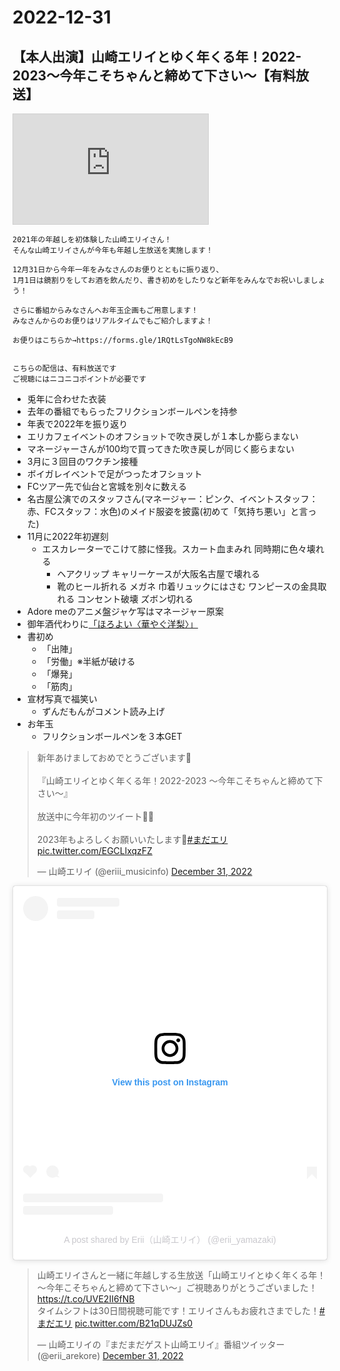 # 2022-12-31
## 【本人出演】山崎エリイとゆく年くる年！2022-2023～今年こそちゃんと締めて下さい～【有料放送】

<iframe width="312" height="176" src="https://live.nicovideo.jp/embed/lv339517319" scrolling="no" style="border:solid 1px #d0d0d0; background-color: #f6f6f6;" frameborder="0" loading="lazy"></iframe>

    2021年の年越しを初体験した山崎エリイさん！
    そんな山崎エリイさんが今年も年越し生放送を実施します！

    12月31日から今年一年をみなさんのお便りとともに振り返り、
    1月1日は鏡割りをしてお酒を飲んだり、書き初めをしたりなど新年をみんなでお祝いしましょう！

    さらに番組からみなさんへお年玉企画もご用意します！
    みなさんからのお便りはリアルタイムでもご紹介しますよ！

    お便りはこちらか→https://forms.gle/1RQtLsTgoNW8kEcB9


    こちらの配信は、有料放送です
    ご視聴にはニコニコポイントが必要です

- 兎年に合わせた衣装
- 去年の番組でもらったフリクションボールペンを持参
- 年表で2022年を振り返り
- エリカフェイベントのオフショットで吹き戻しが１本しか膨らまない
- マネージャーさんが100均で買ってきた吹き戻しが同じく膨らまない
- 3月に３回目のワクチン接種
- ボイガレイベントで足がつったオフショット
- FCツアー先で仙台と宮城を別々に数える
- 名古屋公演でのスタッフさん(マネージャー：ピンク、イベントスタッフ：赤、FCスタッフ：水色)のメイド服姿を披露(初めて「気持ち悪い」と言った)
- 11月に2022年初遅刻
  - エスカレーターでこけて膝に怪我。スカート血まみれ
    同時期に色々壊れる
    - ヘアクリップ
    キャリーケースが大阪名古屋で壊れる
    - 靴のヒール折れる
    メガネ
    巾着リュックにはさむ
    ワンピースの金具取れる
    コンセント破壊
    ズボン切れる
- Adore meのアニメ盤ジャケ写はマネージャー原案
- 御年酒代わりに[「ほろよい〈華やぐ洋梨〉」](https://www.suntory.co.jp/news/article/14243.html)
- 書初め
  - 「出陣」
  - 「労働」※半紙が破ける
  - 「爆発」
  - 「筋肉」
- 宣材写真で福笑い
  - ずんだもんがコメント読み上げ
- お年玉
  - フリクションボールペンを３本GET

<blockquote class="twitter-tweet"><p lang="ja" dir="ltr">新年あけましておめでとうございます🎍<br><br>『山崎エリイとゆく年くる年！2022-2023 ～今年こそちゃんと締めて下さい～』<br><br>放送中に今年初のツイート🐥✨<br><br>2023年もよろしくお願いいたします🐰<a href="https://twitter.com/hashtag/%E3%81%BE%E3%81%A0%E3%82%A8%E3%83%AA?src=hash&amp;ref_src=twsrc%5Etfw">#まだエリ</a> <a href="https://t.co/EGCLlxqzFZ">pic.twitter.com/EGCLlxqzFZ</a></p>&mdash; 山崎エリイ (@eriii_musicinfo) <a href="https://twitter.com/eriii_musicinfo/status/1609211344510947332?ref_src=twsrc%5Etfw">December 31, 2022</a></blockquote> <script async src="https://platform.twitter.com/widgets.js" charset="utf-8"></script>

<blockquote class="instagram-media" data-instgrm-captioned data-instgrm-permalink="https://www.instagram.com/p/Cm5qcvCvOoQ/?utm_source=ig_embed&amp;utm_campaign=loading" data-instgrm-version="14" style=" background:#FFF; border:0; border-radius:3px; box-shadow:0 0 1px 0 rgba(0,0,0,0.5),0 1px 10px 0 rgba(0,0,0,0.15); margin: 1px; max-width:540px; min-width:326px; padding:0; width:99.375%; width:-webkit-calc(100% - 2px); width:calc(100% - 2px);"><div style="padding:16px;"> <a href="https://www.instagram.com/p/Cm5qcvCvOoQ/?utm_source=ig_embed&amp;utm_campaign=loading" style=" background:#FFFFFF; line-height:0; padding:0 0; text-align:center; text-decoration:none; width:100%;" target="_blank"> <div style=" display: flex; flex-direction: row; align-items: center;"> <div style="background-color: #F4F4F4; border-radius: 50%; flex-grow: 0; height: 40px; margin-right: 14px; width: 40px;"></div> <div style="display: flex; flex-direction: column; flex-grow: 1; justify-content: center;"> <div style=" background-color: #F4F4F4; border-radius: 4px; flex-grow: 0; height: 14px; margin-bottom: 6px; width: 100px;"></div> <div style=" background-color: #F4F4F4; border-radius: 4px; flex-grow: 0; height: 14px; width: 60px;"></div></div></div><div style="padding: 19% 0;"></div> <div style="display:block; height:50px; margin:0 auto 12px; width:50px;"><svg width="50px" height="50px" viewBox="0 0 60 60" version="1.1" xmlns="https://www.w3.org/2000/svg" xmlns:xlink="https://www.w3.org/1999/xlink"><g stroke="none" stroke-width="1" fill="none" fill-rule="evenodd"><g transform="translate(-511.000000, -20.000000)" fill="#000000"><g><path d="M556.869,30.41 C554.814,30.41 553.148,32.076 553.148,34.131 C553.148,36.186 554.814,37.852 556.869,37.852 C558.924,37.852 560.59,36.186 560.59,34.131 C560.59,32.076 558.924,30.41 556.869,30.41 M541,60.657 C535.114,60.657 530.342,55.887 530.342,50 C530.342,44.114 535.114,39.342 541,39.342 C546.887,39.342 551.658,44.114 551.658,50 C551.658,55.887 546.887,60.657 541,60.657 M541,33.886 C532.1,33.886 524.886,41.1 524.886,50 C524.886,58.899 532.1,66.113 541,66.113 C549.9,66.113 557.115,58.899 557.115,50 C557.115,41.1 549.9,33.886 541,33.886 M565.378,62.101 C565.244,65.022 564.756,66.606 564.346,67.663 C563.803,69.06 563.154,70.057 562.106,71.106 C561.058,72.155 560.06,72.803 558.662,73.347 C557.607,73.757 556.021,74.244 553.102,74.378 C549.944,74.521 548.997,74.552 541,74.552 C533.003,74.552 532.056,74.521 528.898,74.378 C525.979,74.244 524.393,73.757 523.338,73.347 C521.94,72.803 520.942,72.155 519.894,71.106 C518.846,70.057 518.197,69.06 517.654,67.663 C517.244,66.606 516.755,65.022 516.623,62.101 C516.479,58.943 516.448,57.996 516.448,50 C516.448,42.003 516.479,41.056 516.623,37.899 C516.755,34.978 517.244,33.391 517.654,32.338 C518.197,30.938 518.846,29.942 519.894,28.894 C520.942,27.846 521.94,27.196 523.338,26.654 C524.393,26.244 525.979,25.756 528.898,25.623 C532.057,25.479 533.004,25.448 541,25.448 C548.997,25.448 549.943,25.479 553.102,25.623 C556.021,25.756 557.607,26.244 558.662,26.654 C560.06,27.196 561.058,27.846 562.106,28.894 C563.154,29.942 563.803,30.938 564.346,32.338 C564.756,33.391 565.244,34.978 565.378,37.899 C565.522,41.056 565.552,42.003 565.552,50 C565.552,57.996 565.522,58.943 565.378,62.101 M570.82,37.631 C570.674,34.438 570.167,32.258 569.425,30.349 C568.659,28.377 567.633,26.702 565.965,25.035 C564.297,23.368 562.623,22.342 560.652,21.575 C558.743,20.834 556.562,20.326 553.369,20.18 C550.169,20.033 549.148,20 541,20 C532.853,20 531.831,20.033 528.631,20.18 C525.438,20.326 523.257,20.834 521.349,21.575 C519.376,22.342 517.703,23.368 516.035,25.035 C514.368,26.702 513.342,28.377 512.574,30.349 C511.834,32.258 511.326,34.438 511.181,37.631 C511.035,40.831 511,41.851 511,50 C511,58.147 511.035,59.17 511.181,62.369 C511.326,65.562 511.834,67.743 512.574,69.651 C513.342,71.625 514.368,73.296 516.035,74.965 C517.703,76.634 519.376,77.658 521.349,78.425 C523.257,79.167 525.438,79.673 528.631,79.82 C531.831,79.965 532.853,80.001 541,80.001 C549.148,80.001 550.169,79.965 553.369,79.82 C556.562,79.673 558.743,79.167 560.652,78.425 C562.623,77.658 564.297,76.634 565.965,74.965 C567.633,73.296 568.659,71.625 569.425,69.651 C570.167,67.743 570.674,65.562 570.82,62.369 C570.966,59.17 571,58.147 571,50 C571,41.851 570.966,40.831 570.82,37.631"></path></g></g></g></svg></div><div style="padding-top: 8px;"> <div style=" color:#3897f0; font-family:Arial,sans-serif; font-size:14px; font-style:normal; font-weight:550; line-height:18px;">View this post on Instagram</div></div><div style="padding: 12.5% 0;"></div> <div style="display: flex; flex-direction: row; margin-bottom: 14px; align-items: center;"><div> <div style="background-color: #F4F4F4; border-radius: 50%; height: 12.5px; width: 12.5px; transform: translateX(0px) translateY(7px);"></div> <div style="background-color: #F4F4F4; height: 12.5px; transform: rotate(-45deg) translateX(3px) translateY(1px); width: 12.5px; flex-grow: 0; margin-right: 14px; margin-left: 2px;"></div> <div style="background-color: #F4F4F4; border-radius: 50%; height: 12.5px; width: 12.5px; transform: translateX(9px) translateY(-18px);"></div></div><div style="margin-left: 8px;"> <div style=" background-color: #F4F4F4; border-radius: 50%; flex-grow: 0; height: 20px; width: 20px;"></div> <div style=" width: 0; height: 0; border-top: 2px solid transparent; border-left: 6px solid #f4f4f4; border-bottom: 2px solid transparent; transform: translateX(16px) translateY(-4px) rotate(30deg)"></div></div><div style="margin-left: auto;"> <div style=" width: 0px; border-top: 8px solid #F4F4F4; border-right: 8px solid transparent; transform: translateY(16px);"></div> <div style=" background-color: #F4F4F4; flex-grow: 0; height: 12px; width: 16px; transform: translateY(-4px);"></div> <div style=" width: 0; height: 0; border-top: 8px solid #F4F4F4; border-left: 8px solid transparent; transform: translateY(-4px) translateX(8px);"></div></div></div> <div style="display: flex; flex-direction: column; flex-grow: 1; justify-content: center; margin-bottom: 24px;"> <div style=" background-color: #F4F4F4; border-radius: 4px; flex-grow: 0; height: 14px; margin-bottom: 6px; width: 224px;"></div> <div style=" background-color: #F4F4F4; border-radius: 4px; flex-grow: 0; height: 14px; width: 144px;"></div></div></a><p style=" color:#c9c8cd; font-family:Arial,sans-serif; font-size:14px; line-height:17px; margin-bottom:0; margin-top:8px; overflow:hidden; padding:8px 0 7px; text-align:center; text-overflow:ellipsis; white-space:nowrap;"><a href="https://www.instagram.com/p/Cm5qcvCvOoQ/?utm_source=ig_embed&amp;utm_campaign=loading" style=" color:#c9c8cd; font-family:Arial,sans-serif; font-size:14px; font-style:normal; font-weight:normal; line-height:17px; text-decoration:none;" target="_blank">A post shared by Erii（山崎エリイ） (@erii_yamazaki)</a></p></div></blockquote> <script async src="//www.instagram.com/embed.js"></script>

<blockquote class="twitter-tweet"><p lang="ja" dir="ltr">山崎エリイさんと一緒に年越しする生放送「山崎エリイとゆく年くる年！～今年こそちゃんと締めて下さい～」ご視聴ありがとうございました！<a href="https://t.co/UVE2II6fNB">https://t.co/UVE2II6fNB</a><br>タイムシフトは30日間視聴可能です！エリイさんもお疲れさまでした！<a href="https://twitter.com/hashtag/%E3%81%BE%E3%81%A0%E3%82%A8%E3%83%AA?src=hash&amp;ref_src=twsrc%5Etfw">#まだエリ</a> <a href="https://t.co/B21qDUJZs0">pic.twitter.com/B21qDUJZs0</a></p>&mdash; 山崎エリイの『まだまだゲスト山崎エリイ』番組ツイッター (@erii_arekore) <a href="https://twitter.com/erii_arekore/status/1609220905863086080?ref_src=twsrc%5Etfw">December 31, 2022</a></blockquote> <script async src="https://platform.twitter.com/widgets.js" charset="utf-8"></script> 
